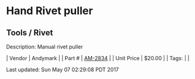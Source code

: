 # Hand Rivet puller
## Tools / Rivet
Description: 	Manual rivet puller 

| Vendor | Andymark | 
| Part # | [AM-2834](http://www.andymark.com/product-p/am-2834.htm) | 
| Unit Price | $20.00 | 
| Tags: |  | 

Last updated: Sun May 07 02:29:08 PDT 2017